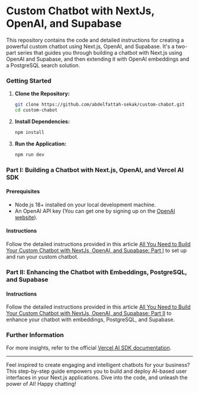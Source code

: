 # Custom Chatbot with NextJs, OpenAI, and Supabase

This repository contains the code and detailed instructions for creating a powerful custom chatbot using Next.js, OpenAI, and Supabase. It's a two-part series that guides you through building a chatbot with Next.js using OpenAI and Supabase, and then extending it with OpenAI embeddings and a PostgreSQL search solution.

### Getting Started

1. **Clone the Repository:**

   ```bash
   git clone https://github.com/abdelfattah-sekak/custom-chabot.git
   cd custom-chabot
   ```

2. **Install Dependencies:**

   ```bash
   npm install
   ```

3. **Run the Application:**
   ```bash
   npm run dev
   ```

### Part I: Building a Chatbot with Next.js, OpenAI, and Vercel AI SDK

#### Prerequisites

- Node.js 18+ installed on your local development machine.
- An OpenAI API key (You can get one by signing up on the [OpenAI website](https://www.openai.com/)).

#### Instructions

Follow the detailed instructions provided in this article [All You Need to Build Your Custom Chatbot with NextJs, OpenAI, and Supabase: Part I](https://medium.com/@abdelfattah.sekak/all-you-need-to-build-your-custom-chatbot-with-nextjs-openai-and-supabase-part-i-26158cf688fa) to set up and run your custom chatbot.

### Part II: Enhancing the Chatbot with Embeddings, PostgreSQL, and Supabase

#### Instructions

Follow the detailed instructions provided in this article [All You Need to Build Your Custom Chatbot with NextJs, OpenAI, and Supabase: Part II](https://medium.com/@abdelfattah.sekak/all-you-need-to-build-your-custom-chatbot-with-nextjs-openai-and-supabase-part-ii-7e4270cb5ddf) to enhance your chatbot with embeddings, PostgreSQL, and Supabase.

### Further Information

For more insights, refer to the official [Vercel AI SDK documentation](https://vercel.com/docs/edge-network/ai).

---

Feel inspired to create engaging and intelligent chatbots for your business? This step-by-step guide empowers you to build and deploy AI-based user interfaces in your Next.js applications. Dive into the code, and unleash the power of AI! Happy chatting!
